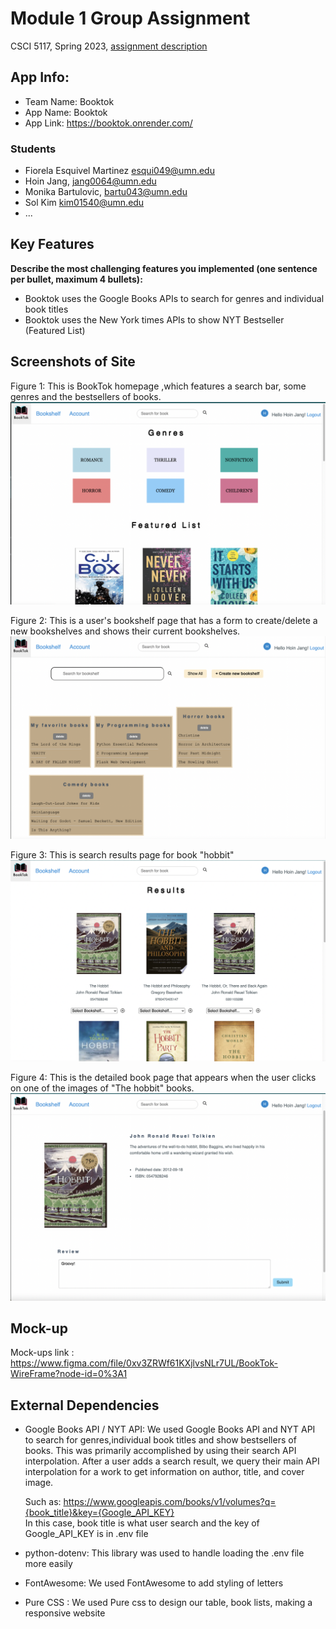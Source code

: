# Module 1 Group Assignment

CSCI 5117, Spring 2023, [assignment description](https://canvas.umn.edu/courses/355584/pages/project-1)

## App Info:

* Team Name: Booktok
* App Name: Booktok
* App Link: <https://booktok.onrender.com/> 


### Students

* Fiorela Esquivel Martinez esqui049@umn.edu
* Hoin Jang, jang0064@umn.edu
* Monika Bartulovic, bartu043@umn.edu
* Sol Kim kim01540@umn.edu
* ...


## Key Features

**Describe the most challenging features you implemented
(one sentence per bullet, maximum 4 bullets):**

* Booktok uses the Google Books APIs to search for genres and individual book titles
* Booktok uses the New York times APIs to show NYT Bestseller (Featured List)

## Screenshots of Site
Figure 1: This is BookTok homepage ,which features a search bar, some genres and the bestsellers of books. 
<img src = "static/images/MainPage.png">

Figure 2: This is a user's bookshelf page that has a form to create/delete a new bookshelves and shows their current bookshelves.
<img src = "static/images/Bookshelf.png">

Figure 3: This is search results page for book "hobbit"
<img src = "static/images/SearchBook.png">

Figure 4: This is the detailed book page that appears when the user clicks on one of the images of "The hobbit" books.
<img src = "static/images/BookDetailed.png">



## Mock-up 

Mock-ups link : <https://www.figma.com/file/0xv3ZRWf61KXjlvsNLr7UL/BookTok-WireFrame?node-id=0%3A1>


## External Dependencies


* Google Books API / NYT API: We used Google Books API and NYT API to search for genres,individual book titles and show bestsellers of books. This was primarily accomplished by using their search API interpolation. After a user adds a search result, we query their main API interpolation for a work to get information on author, title, and cover image. 

  Such as: <https://www.googleapis.com/books/v1/volumes?q={book_title}&key={Google_API_KEY}><br>
  In this case, book title is what user search and the key of Google_API_KEY is in .env file

* python-dotenv: This library was used to handle loading the .env file more easily

* FontAwesome: We used FontAwesome to add styling of letters

* Pure CSS : We used Pure css to design our table, book lists, making a responsive website




